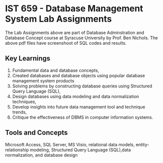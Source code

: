 # IST 659 - Database Management System Lab Assignments

The Lab Assignments above are part of Database Adminstration and Database Concept course at Syracuse University by Prof. Ben Nichols. The above pdf files have screenshoot of SQL codes and results.

## Key Learnings

1. Fundamental data and database concepts,
2. Created databases and database objects using popular database management system products
3. Solving problems by constructing database queries using Structured Query Language (SQL),
4. Design databases using data modeling and data normalization techniques,
5. Develop insights into future data management tool and technique trends,
6. Critique the effectiveness of DBMS in computer information systems. 

## Tools and Concepts
Microsoft Access, SQL Server, MS Visio, relational data models, entity-relationship modeling, Structured Query Language (SQL),data normalization, and
database design
